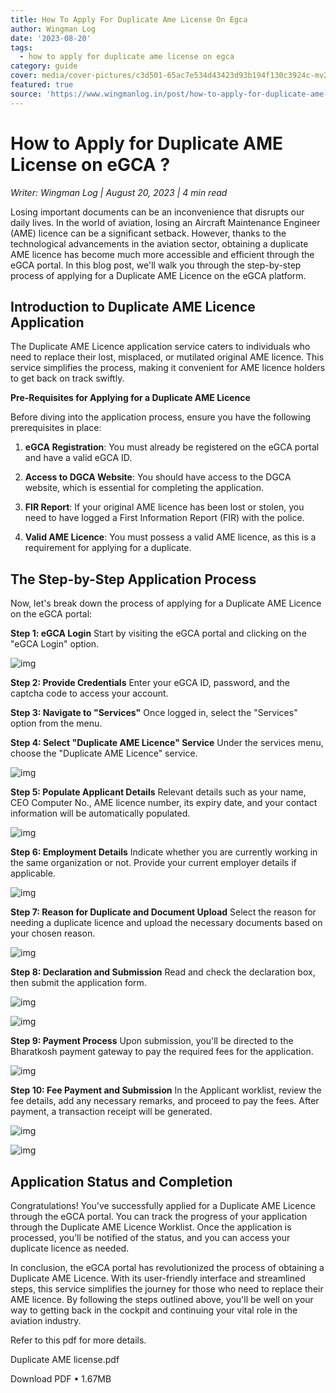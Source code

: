 ```yaml
---
title: How To Apply For Duplicate Ame License On Egca
author: Wingman Log
date: '2023-08-20'
tags:
  - how to apply for duplicate ame license on egca
category: guide
cover: media/cover-pictures/c3d501-65ac7e534d43423d93b194f130c3924c-mv2-bf333d27.png
featured: true
source: 'https://www.wingmanlog.in/post/how-to-apply-for-duplicate-ame-license-on-egca'
---
```


# How to Apply for Duplicate AME License on eGCA ?

*Writer: Wingman Log | August 20, 2023 | 4 min read*

Losing important documents can be an inconvenience that disrupts our daily lives. In the world of aviation, losing an Aircraft Maintenance Engineer (AME) licence can be a significant setback. However, thanks to the technological advancements in the aviation sector, obtaining a duplicate AME licence has become much more accessible and efficient through the eGCA portal. In this blog post, we'll walk you through the step-by-step process of applying for a Duplicate AME Licence on the eGCA platform.

## Introduction to Duplicate AME Licence Application

The Duplicate AME Licence application service caters to individuals who need to replace their lost, misplaced, or mutilated original AME licence. This service simplifies the process, making it convenient for AME licence holders to get back on track swiftly.

**Pre-Requisites for Applying for a Duplicate AME Licence**

Before diving into the application process, ensure you have the following prerequisites in place:

1.  **eGCA Registration**: You must already be registered on the eGCA portal and have a valid eGCA ID.
    
2.  **Access to DGCA Website**: You should have access to the DGCA website, which is essential for completing the application.
    
3.  **FIR Report**: If your original AME licence has been lost or stolen, you need to have logged a First Information Report (FIR) with the police.
    
4.  **Valid AME Licence**: You must possess a valid AME licence, as this is a requirement for applying for a duplicate.

## The Step-by-Step Application Process

Now, let's break down the process of applying for a Duplicate AME Licence on the eGCA portal:

**Step 1: eGCA Login** Start by visiting the eGCA portal and clicking on the "eGCA Login" option.

![img](media/blog-media/c3d501-a153e08481854a258ef8ed831fddd9fc-mv2-ab4c8fdc.png)

**Step 2: Provide Credentials** Enter your eGCA ID, password, and the captcha code to access your account.

**Step 3: Navigate to "Services"** Once logged in, select the "Services" option from the menu.

**Step 4: Select "Duplicate AME Licence" Service** Under the services menu, choose the "Duplicate AME Licence" service.

![img](media/blog-media/c3d501-3adbf750b0ee425ab51b70ffdb705a8a-mv2-4d6c99bc.png)

**Step 5: Populate Applicant Details** Relevant details such as your name, CEO Computer No., AME licence number, its expiry date, and your contact information will be automatically populated.

![img](media/blog-media/c3d501-40d543bce87d4886a1cf2b6156a5aab0-mv2-40c8e4eb.png)

**Step 6: Employment Details** Indicate whether you are currently working in the same organization or not. Provide your current employer details if applicable.

![img](media/blog-media/c3d501-a9012d7bec80402f9157eeab7f3f0704-mv2-1c3c86ac.png)

**Step 7: Reason for Duplicate and Document Upload** Select the reason for needing a duplicate licence and upload the necessary documents based on your chosen reason.

![img](media/blog-media/c3d501-c2718e65dfb44115b7b9406d6bca8a5d-mv2-b0c89388.png)

**Step 8: Declaration and Submission** Read and check the declaration box, then submit the application form.

![img](media/blog-media/c3d501-e54131ea378546b58c01c7ca3e89428f-mv2-3cebb1e2.png)

![img](media/blog-media/c3d501-a1e1e3470dfe4500a060bd4363198be5-mv2-69512637.png)

**Step 9: Payment Process** Upon submission, you'll be directed to the Bharatkosh payment gateway to pay the required fees for the application.

![img](media/blog-media/c3d501-23b7c40e6a7e40e4933fbd0e39edcedf-mv2-8bc70d38.png)

**Step 10: Fee Payment and Submission** In the Applicant worklist, review the fee details, add any necessary remarks, and proceed to pay the fees. After payment, a transaction receipt will be generated.

![img](media/blog-media/c3d501-0a4e995567e4440e99dbac10ebd9886e-mv2-72d62d2a.png)

![img](media/blog-media/c3d501-6256aa95d2754579ae120ddab4519ca7-mv2-e7e991dd.png)

## Application Status and Completion

Congratulations! You've successfully applied for a Duplicate AME Licence through the eGCA portal. You can track the progress of your application through the Duplicate AME Licence Worklist. Once the application is processed, you'll be notified of the status, and you can access your duplicate licence as needed.

In conclusion, the eGCA portal has revolutionized the process of obtaining a Duplicate AME Licence. With its user-friendly interface and streamlined steps, this service simplifies the journey for those who need to replace their AME licence. By following the steps outlined above, you'll be well on your way to getting back in the cockpit and continuing your vital role in the aviation industry.

Refer to this pdf for more details.

Duplicate AME license.pdf

Download PDF • 1.67MB
